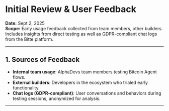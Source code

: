 # Initial Review & User Feedback

**Date:** Sept 2, 2025  
**Scope:** Early usage feedback collected from team members, other builders. Includes insights from direct testing as well as GDPR-compliant chat logs from the Bitte platform.

---

## 1. Sources of Feedback

- **Internal team usage**: AlphaDevs team members testing Bitcoin Agent flows.
- **External builders**: Developers in the ecosystem who trialed early functionality.
- **Chat logs (GDPR-compliant)**: User conversations and behaviors during testing sessions, anonymized for analysis.

---
